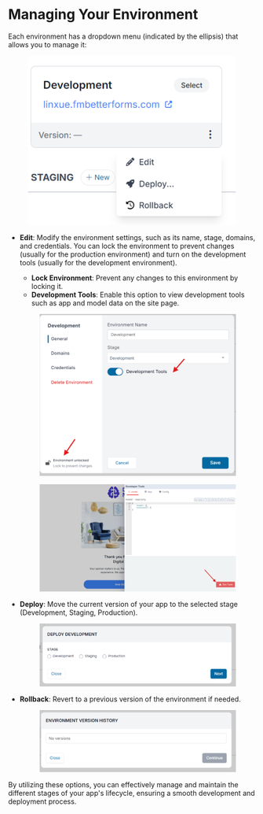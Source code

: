 # Managing Your Environment

Each environment has a dropdown menu (indicated by the ellipsis) that allows you to manage it:

<figure><img src="../../../.gitbook/assets/Screenshot 2024-07-17 160043 (1).png" alt=""><figcaption></figcaption></figure>

*   **Edit**: Modify the environment settings, such as its name, stage, domains, and credentials. You can lock the environment to prevent changes (usually for the production environment) and turn on the development tools (usually for the development environment).

    * **Lock Environment**: Prevent any changes to this environment by locking it.
    * **Development Tools**: Enable this option to view development tools such as app and model data on the site page.

    <figure><img src="../../../.gitbook/assets/image (1) (1) (1).png" alt=""><figcaption></figcaption></figure>

    <figure><img src="../../../.gitbook/assets/image (5).png" alt=""><figcaption></figcaption></figure>
*   **Deploy**: Move the current version of your app to the selected stage (Development, Staging, Production).

    <figure><img src="../../../.gitbook/assets/Screenshot 2024-07-17 160303.png" alt=""><figcaption></figcaption></figure>
*   **Rollback**: Revert to a previous version of the environment if needed.

    <figure><img src="../../../.gitbook/assets/Screenshot 2024-07-17 160349.png" alt=""><figcaption></figcaption></figure>

By utilizing these options, you can effectively manage and maintain the different stages of your app's lifecycle, ensuring a smooth development and deployment process.
